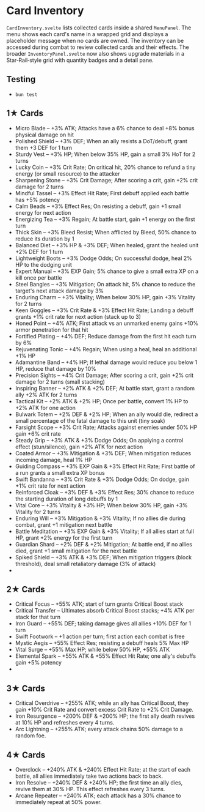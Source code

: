 # Card Inventory

`CardInventory.svelte` lists collected cards inside a shared `MenuPanel`. The
menu shows each card's name in a wrapped grid and displays a placeholder message
when no cards are owned. The inventory can be accessed during combat to review
collected cards and their effects. The broader `InventoryPanel.svelte` now also
shows upgrade materials in a Star‑Rail‑style grid with quantity badges and a
detail pane.

## Testing
- `bun test`
## 1★ Cards
- Micro Blade – +3% ATK; Attacks have a 6% chance to deal +8% bonus physical damage on hit
- Polished Shield – +3% DEF; When an ally resists a DoT/debuff, grant them +3 DEF for 1 turn
- Sturdy Vest – +3% HP; When below 35% HP, gain a small 3% HoT for 2 turns
- Lucky Coin – +3% Crit Rate; On critical hit, 20% chance to refund a tiny energy (or small resource) to the attacker
- Sharpening Stone – +3% Crit Damage; After scoring a crit, gain +2% crit damage for 2 turns
- Mindful Tassel – +3% Effect Hit Rate; First debuff applied each battle has +5% potency
- Calm Beads – +3% Effect Res; On resisting a debuff, gain +1 small energy for next action
- Energizing Tea – +3% Regain; At battle start, gain +1 energy on the first turn
- Thick Skin – +3% Bleed Resist; When afflicted by Bleed, 50% chance to reduce its duration by 1
- Balanced Diet – +3% HP & +3% DEF; When healed, grant the healed unit +2% DEF for 1 turn
- Lightweight Boots – +3% Dodge Odds; On successful dodge, heal 2% HP to the dodging unit
- Expert Manual – +3% EXP Gain; 5% chance to give a small extra XP on a kill once per battle
- Steel Bangles – +3% Mitigation; On attack hit, 5% chance to reduce the target's next attack damage by 3%
- Enduring Charm – +3% Vitality; When below 30% HP, gain +3% Vitality for 2 turns
- Keen Goggles – +3% Crit Rate & +3% Effect Hit Rate; Landing a debuff grants +1% crit rate for next action (stack up to 3)
- Honed Point – +4% ATK; First attack vs an unmarked enemy gains +10% armor penetration for that hit
- Fortified Plating – +4% DEF; Reduce damage from the first hit each turn by 6%
- Rejuvenating Tonic – +4% Regain; When using a heal, heal an additional +1% HP
- Adamantine Band – +4% HP; If lethal damage would reduce you below 1 HP, reduce that damage by 10%
- Precision Sights – +4% Crit Damage; After scoring a crit, gain +2% crit damage for 2 turns (small stacking)
- Inspiring Banner – +2% ATK & +2% DEF; At battle start, grant a random ally +2% ATK for 2 turns
- Tactical Kit – +2% ATK & +2% HP; Once per battle, convert 1% HP to +2% ATK for one action
- Bulwark Totem – +2% DEF & +2% HP; When an ally would die, redirect a small percentage of the fatal damage to this unit (tiny soak)
- Farsight Scope – +3% Crit Rate; Attacks against enemies under 50% HP gain +6% crit rate
- Steady Grip – +3% ATK & +3% Dodge Odds; On applying a control effect (stun/silence), gain +2% ATK for next action
- Coated Armor – +3% Mitigation & +3% DEF; When mitigation reduces incoming damage, heal 1% HP
- Guiding Compass – +3% EXP Gain & +3% Effect Hit Rate; First battle of a run grants a small extra XP bonus
- Swift Bandanna – +3% Crit Rate & +3% Dodge Odds; On dodge, gain +1% crit rate for next action
- Reinforced Cloak – +3% DEF & +3% Effect Res; 30% chance to reduce the starting duration of long debuffs by 1
- Vital Core – +3% Vitality & +3% HP; When below 30% HP, gain +3% Vitality for 2 turns
- Enduring Will – +3% Mitigation & +3% Vitality; If no allies die during combat, grant +1 mitigation next battle
- Battle Meditation – +3% EXP Gain & +3% Vitality; If all allies start at full HP, grant +2% energy for the first turn
- Guardian Shard – +2% DEF & +2% Mitigation; At battle end, if no allies died, grant +1 small mitigation for the next battle
- Spiked Shield – +3% ATK & +3% DEF; When mitigation triggers (block threshold), deal small retaliatory damage (3% of attack)
- 
## 2★ Cards
- Critical Focus – +55% ATK; start of turn grants Critical Boost stack
- Critical Transfer – Ultimates absorb Critical Boost stacks; +4% ATK per stack for that turn
- Iron Guard – +55% DEF; taking damage gives all allies +10% DEF for 1 turn
- Swift Footwork – +1 action per turn; first action each combat is free
- Mystic Aegis – +55% Effect Res; resisting a debuff heals 5% Max HP
- Vital Surge – +55% Max HP; while below 50% HP, +55% ATK
- Elemental Spark – +55% ATK & +55% Effect Hit Rate; one ally's debuffs gain +5% potency
- 
## 3★ Cards
- Critical Overdrive – +255% ATK; while an ally has Critical Boost, they gain +10% Crit Rate and convert excess Crit Rate to +2% Crit Damage.
- Iron Resurgence – +200% DEF & +200% HP; the first ally death revives at 10% HP and refreshes every 4 turns.
- Arc Lightning – +255% ATK; every attack chains 50% damage to a random foe.

## 4★ Cards
- Overclock – +240% ATK & +240% Effect Hit Rate; at the start of each battle, all allies immediately take two actions back to back.
- Iron Resolve – +240% DEF & +240% HP; the first time an ally dies, revive them at 30% HP. This effect refreshes every 3 turns.
- Arcane Repeater – +240% ATK; each attack has a 30% chance to immediately repeat at 50% power.
